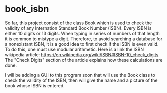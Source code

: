 # book_isbn
So far, this project consist of the class Book which is used to check the validity of any Internation 
Standard Book Number (ISBN). Every ISBN is either 10 digits or 13 digits. When typing in series of numbers
of that length it is common to mistype a digit. Therefore, to avoid searching a database for a nonexistant
ISBN, it is a good idea to first check if the ISBN is even valid. To do this, one must use modular arithmetic.
Here is a link the ISBN wikipedia article: https://en.wikipedia.org/wiki/ISBN#ISBN-10_check_digits
The "Check Digits" section of the article explains how these calculations are done. 

I will be adding a GUI to this program soon that will use the Book class to check the validity of 
the ISBN, then will give the name and a picture of the book whose ISBN is entered. 
